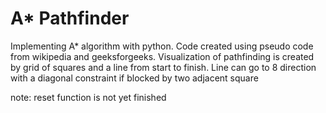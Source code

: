 # A* Pathfinder
Implementing A* algorithm with python. Code created using pseudo code from wikipedia and geeksforgeeks.
Visualization of pathfinding is created by grid of squares and a line from start to finish. Line can go to 8 direction with a diagonal constraint if blocked by two adjacent square

note: reset function is not yet finished